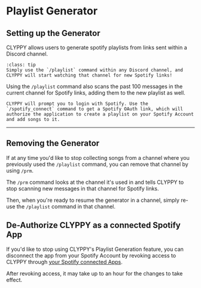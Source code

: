 # Playlist Generator

## Setting up the Generator

CLYPPY allows users to generate spotify playlists from links sent within a Discord channel.

```{admonition} Usage
:class: tip
Simply use the `/playlist` command within any Discord channel, and CLYPPY will start watching that channel for new Spotify links!
```

Using the `/playlist` command also scans the past 100 messages in the current channel for Spotify links, adding them to the new playlist as well.

```{important}
CLYPPY will prompt you to login with Spotify. Use the `/spotify_connect` command to get a Spotify OAuth link, which will authorize the application to create a playlist on your Spotify Account and add songs to it.
```

---

## Removing the Generator

If at any time you'd like to stop collecting songs from a channel where you previously used the `/playlist` command, you can remove that channel by using `/prm`.

The `/prm` command looks at the channel it's used in and tells CLYPPY to stop scanning new messages in that channel for Spotify links.

Then, when you're ready to resume the generator in a channel, simply re-use the `/playlist` command in that channel.

## De-Authorize CLYPPY as a connected Spotify App

If you'd like to stop using CLYPPY's Playlist Generation feature, you can disconnect the app from your Spotify Account by revoking access to CLYPPY through [your Spotify connected Apps](https://www.spotify.com/us/account/apps/).

After revoking access, it may take up to an hour for the changes to take effect.
